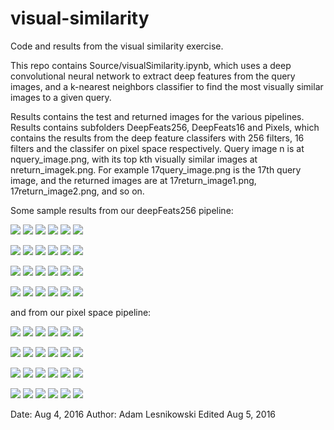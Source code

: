 # visual-similarity

Code and results from the visual similarity exercise.

This repo contains Source/visualSimilarity.ipynb, which uses a deep convolutional neural network to extract deep features from the query images, and a k-nearest neighbors classifier to find the most visually similar images to a given query.

Results contains the test and returned images for the various pipelines. Results contains subfolders DeepFeats256, DeepFeats16 and Pixels, which contains the results from the deep feature classifers with 256 filters, 16 filters and the classifer on pixel space respectively. Query image n is at nquery_image.png, with its top kth visually similar images at nreturn_imagek.png. For example 17query_image.png is the 17th query image, and the returned images are at 17return_image1.png, 17return_image2.png, and so on. 

Some sample results from our deepFeats256 pipeline:

![](Results/DeepFeats256/0query_image.png)
![](Results/DeepFeats256/0return_image1.png)
![](Results/DeepFeats256/0return_image2.png)
![](Results/DeepFeats256/0return_image3.png)
![](Results/DeepFeats256/0return_image4.png)
![](Results/DeepFeats256/0return_image5.png)

![](Results/DeepFeats256/1query_image.png)
![](Results/DeepFeats256/1return_image1.png)
![](Results/DeepFeats256/1return_image2.png)
![](Results/DeepFeats256/1return_image3.png)
![](Results/DeepFeats256/1return_image4.png)
![](Results/DeepFeats256/1return_image5.png)

![](Results/DeepFeats256/2query_image.png)
![](Results/DeepFeats256/2return_image1.png)
![](Results/DeepFeats256/2return_image2.png)
![](Results/DeepFeats256/2return_image3.png)
![](Results/DeepFeats256/2return_image4.png)
![](Results/DeepFeats256/2return_image5.png)

![](Results/DeepFeats256/3query_image.png)
![](Results/DeepFeats256/3return_image1.png)
![](Results/DeepFeats256/3return_image2.png)
![](Results/DeepFeats256/3return_image3.png)
![](Results/DeepFeats256/3return_image4.png)
![](Results/DeepFeats256/3return_image5.png)

and from our pixel space pipeline:

![](Results/Pixels/0query_image.png)
![](Results/Pixels/0return_image1.png)
![](Results/Pixels/0return_image2.png)
![](Results/Pixels/0return_image3.png)
![](Results/Pixels/0return_image4.png)
![](Results/Pixels/0return_image5.png)

![](Results/Pixels/1query_image.png)
![](Results/Pixels/1return_image1.png)
![](Results/Pixels/1return_image2.png)
![](Results/Pixels/1return_image3.png)
![](Results/Pixels/1return_image4.png)
![](Results/Pixels/1return_image5.png)

![](Results/Pixels/2query_image.png)
![](Results/Pixels/2return_image1.png)
![](Results/Pixels/2return_image2.png)
![](Results/Pixels/2return_image3.png)
![](Results/Pixels/2return_image4.png)
![](Results/Pixels/2return_image5.png)

![](Results/Pixels/3query_image.png)
![](Results/Pixels/3return_image1.png)
![](Results/Pixels/3return_image2.png)
![](Results/Pixels/3return_image3.png)
![](Results/Pixels/3return_image4.png)
![](Results/Pixels/3return_image5.png)

Date: Aug 4, 2016
Author: Adam Lesnikowski
Edited Aug 5, 2016

